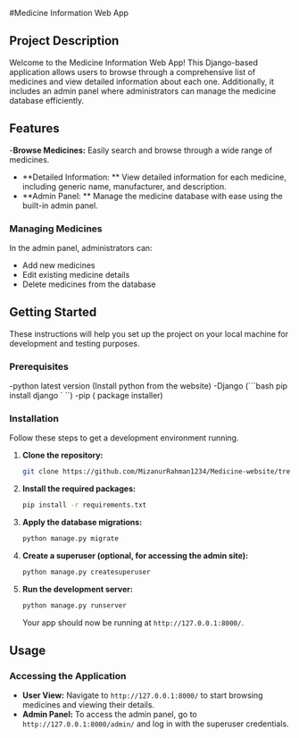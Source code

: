 #Medicine Information Web App 
## Project Description
 Welcome to the Medicine Information Web App! This Django-based application allows users to browse through a comprehensive list of medicines and view detailed information about each one. Additionally, it includes an admin panel where administrators can manage the medicine database efficiently. 

## Features
-**Browse Medicines:** Easily search and browse through a wide range of medicines.
 - **Detailed Information: ** View detailed information for each medicine, including generic name, manufacturer, and description.
 - **Admin Panel: ** Manage the medicine database with ease using the built-in admin panel.

### Managing Medicines 
In the admin panel, administrators can:
 - Add new medicines 
- Edit existing medicine details 
- Delete medicines from the database

## Getting Started

These instructions will help you set up the project on your local machine for development and testing purposes.

### Prerequisites
-python latest version (Install python from the website)
-Django (```bash 
pip install django `
``)
-pip ( package installer)

### Installation

Follow these steps to get a development environment running.

1. **Clone the repository:**

    ```bash
    git clone https://github.com/MizanurRahman1234/Medicine-website/tree/master
    ```


3. **Install the required packages:**

    ```bash
    pip install -r requirements.txt
    ```

4. **Apply the database migrations:**

    ```bash
    python manage.py migrate
    ```

5. **Create a superuser (optional, for accessing the admin site):**

    ```bash
    python manage.py createsuperuser
    ```

6. **Run the development server:**

    ```bash
    python manage.py runserver
    ```

    Your app should now be running at `http://127.0.0.1:8000/`.

## Usage

### Accessing the Application

- **User View:** Navigate to `http://127.0.0.1:8000/` to start browsing medicines and viewing their details.
- **Admin Panel:** To access the admin panel, go to `http://127.0.0.1:8000/admin/` and log in with the superuser credentials.


